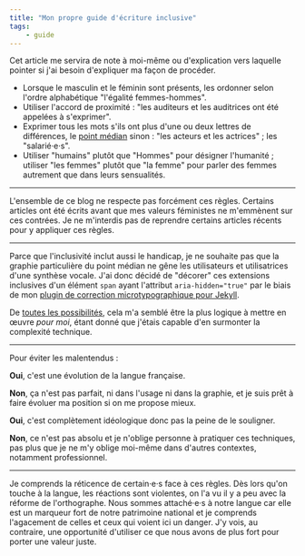 ```yaml
---
title: "Mon propre guide d'écriture inclusive"
tags:
    - guide
---
```


Cet article me servira de note à moi-même ou d'explication vers laquelle pointer
si j'ai besoin d'expliquer ma façon de procéder.

<!-- more -->

-   Lorsque le masculin et le féminin sont présents, les ordonner selon l'ordre
    alphabétique "l'égalité femmes-hommes".
-   Utiliser l'accord de proximité : "les auditeurs et les auditrices ont été
    appelées à s'exprimer".
-   Exprimer tous les mots s'ils ont plus d'une ou deux lettres de différences,
    le
    [point médian](https://fr.m.wikipedia.org/wiki/Point_médian#Saisie_au_clavier)
    sinon : "les acteurs et les actrices" ; les "salarié·e·s".
-   Utiliser "humains" plutôt que "Hommes" pour désigner l'humanité ; utiliser
    "les femmes" plutôt que "la femme" pour parler des femmes autrement que dans
    leurs sensualités.

---

L'ensemble de ce blog ne respecte pas forcément ces règles. Certains articles
ont été écrits avant que mes valeurs féministes ne m'emmènent sur ces contrées.
Je ne m'interdis pas de reprendre certains articles récents pour y appliquer ces
règles.

---

Parce que l'inclusivité inclut aussi le handicap, je ne souhaite pas que la
graphie particulière du point médian ne gêne les utilisateurs et utilisatrices
d'une synthèse vocale. J'ai donc décidé de "décorer" ces extensions inclusives
d'un élément `span` ayant l'attribut `aria-hidden="true"` par le biais de mon
[plugin de correction microtypographique pour Jekyll](https://github.com/borisschapira/jekyll-microtypo/).

De
[toutes les possibilités](https://codepen.io/vincent-valentin/full/woGLVL 'Abbréviations inclusives, un CodePen par Vincent Valentin'),
cela m'a semblé être la plus logique à mettre en œuvre _pour moi_, étant donné
que j'étais capable d'en surmonter la complexité technique.

---

<span id="disambiguation">Pour éviter les malentendus</span> :

**Oui**, c'est une évolution de la langue française.

**Non**, ça n'est pas parfait, ni dans l'usage ni dans la graphie, et je suis
prêt à faire évoluer ma position si on me propose mieux.

**Oui**, c'est complètement idéologique donc pas la peine de le souligner.

**Non**, ce n'est pas absolu et je n'oblige personne à pratiquer ces techniques,
pas plus que je ne m'y oblige moi-même dans d'autres contextes, notamment
professionnel.

---

Je comprends la réticence de certain·e·s face à ces règles. Dès lors qu'on
touche à la langue, les réactions sont violentes, on l'a vu il y a peu avec la
réforme de l'orthographe. Nous sommes attaché·e·s à notre langue car elle est un
marqueur fort de notre patrimoine national et je comprends l'agacement de celles
et ceux qui voient ici un danger. J'y vois, au contraire, une opportunité
d'utiliser ce que nous avons de plus fort pour porter une valeur juste.
